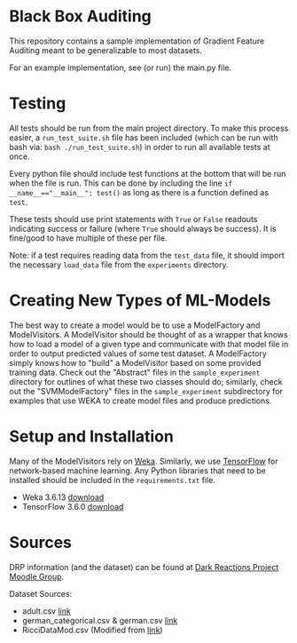 # Black Box Auditing

This repository contains a sample implementation of Gradient Feature Auditing meant to be generalizable to most datasets.

For an example implementation, see (or run) the main.py file.

# Testing

All tests should be run from the main project directory. To make this process easier, a `run_test_suite.sh` file has been included (which can be run with bash via: `bash ./run_test_suite.sh`) in order to run all available tests at once.

Every python file should include test functions at the bottom that will be run when the file is run. This can be done by including the line `if __name__=="__main__": test()` as long as there is a function defined as `test`.

These tests should use print statements with `True` or `False` readouts indicating success or failure (where `True` should always be success). It is fine/good to have multiple of these per file.

Note: if a test requires reading data from the `test_data` file, it should import the necessary `load_data` file from the `experiments` directory.

# Creating New Types of ML-Models

The best way to create a model would be to use a ModelFactory and ModelVisitors. A ModelVisitor should be thought of as a wrapper that knows how to load a model of a given type and communicate with that model file in order to output predicted values of some test dataset. A ModelFactory simply knows how to "build" a ModelVisitor based on some provided training data. Check out the "Abstract" files in the `sample_experiment` directory for outlines of what these two classes should do; similarly, check out the "SVMModelFactory" files in the `sample_experiment` subdirectory for examples that use WEKA to create model files and produce predictions.

# Setup and Installation

Many of the ModelVisitors rely on [Weka](http://www.cs.waikato.ac.nz/ml/weka/). Similarly, we use [TensorFlow]() for network-based machine learning. Any Python libraries that need to be installed should be included in the `requirements.txt` file.

- Weka 3.6.13 [download](http://www.cs.waikato.ac.nz/ml/weka/downloading.html)
- TensorFlow 3.6.0 [download](https://www.tensorflow.org/versions/0.6.0/get_started/os_setup.html)


# Sources

DRP information (and the dataset) can be found at [Dark Reactions Project Moodle Group](https://moodlegroups.haverford.edu/course/view.php?id=65).

Dataset Sources:
 - adult.csv [link](https://archive.ics.uci.edu/ml/datasets/Adult)
 - german_categorical.csv & german.csv [link](https://archive.ics.uci.edu/ml/datasets/Statlog+(German+Credit+Data))
 - RicciDataMod.csv (Modified from [link](http://www.amstat.org/publications/jse/v18n3/RicciData.csv))
